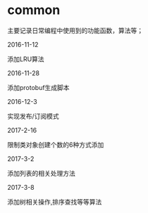 # common
主要记录日常编程中使用到的功能函数，算法等；

2016-11-12

添加LRU算法

2016-11-28

添加protobuf生成脚本

2016-12-3

实现发布/订阅模式

2017-2-16

限制类对象创建个数的6种方式添加

2017-3-2

添加列表的相关处理方法

2017-3-8

添加树相关操作,排序查找等等算法